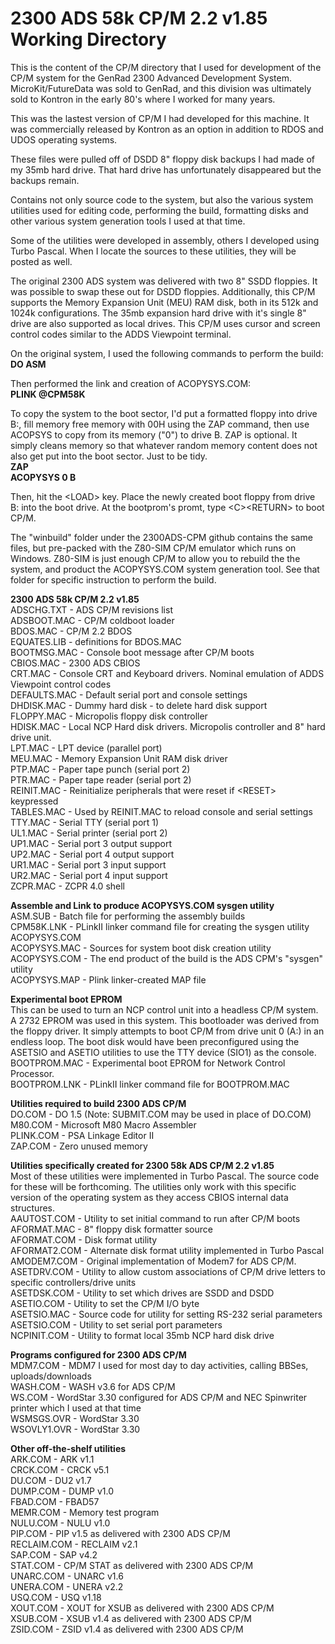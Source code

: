 # 2300 ADS 58k CP/M 2.2 v1.85 Working Directory

This is the content of the CP/M directory that I used for development of the CP/M system
for the GenRad 2300 Advanced Development System. MicroKit/FutureData was sold to GenRad,
and this division was ultimately sold to Kontron in the early 80's where I worked for
many years.

This was the lastest version of CP/M I had developed for this machine. It was commercially
released by Kontron as an option in addition to RDOS and UDOS operating systems.

These files were pulled off of DSDD 8" floppy disk backups I had made of my 35mb hard drive.
That hard drive has unfortunately disappeared but the backups remain.

Contains not only source code to the system, but also the various system utilities
used for editing code, performing the build, formatting disks and other various
system generation tools I used at that time.

Some of the utilities were developed in assembly, others I developed using Turbo Pascal.
When I locate the sources to these utilities, they will be posted as well.

The original 2300 ADS system was delivered with two 8" SSDD floppies. It was possible
to swap these out for DSDD floppies. Additionally, this CP/M supports the Memory
Expansion Unit (MEU) RAM disk, both in its 512k and 1024k configurations. The 35mb
expansion hard drive with it's single 8" drive are also supported as local drives. This
CP/M uses cursor and screen control codes similar to the ADDS Viewpoint terminal.

On the original system, I used the following commands to perform the build:<br>
<b>DO ASM</b><br>

Then performed the link and creation of ACOPYSYS.COM:<br>
<b>PLINK @CPM58K</b><br>

To copy the system to the boot sector, I'd put a formatted floppy into drive B:,
fill memory free memory with 00H using the ZAP command, then use ACOPSYS to copy
from its memory ("0") to drive B. ZAP is optional. It simply cleans memory so that
whatever random memory content does not also get put into the boot sector. Just to
be tidy.<br>
<b>ZAP</b><br>
<b>ACOPYSYS 0 B</b><br>

Then, hit the \<LOAD\> key. Place the newly created boot floppy from drive B: into the
boot drive. At the bootprom's promt, type \<C\>\<RETURN\> to boot CP/M.

The "winbuild" folder under the 2300ADS-CPM github contains the same files, but pre-packed
with the Z80-SIM CP/M emulator which runs on Windows. Z80-SIM is just enough CP/M to
allow you to rebuild the the system, and product the ACOPYSYS.COM system generation
tool. See that folder for specific instruction to perform the build.

<b>2300 ADS 58k CP/M 2.2 v1.85</b><br>
ADSCHG.TXT    - ADS CP/M revisions list<br>
ADSBOOT.MAC   - CP/M coldboot loader<br>
BDOS.MAC      - CP/M 2.2 BDOS<br>
EQUATES.LIB   - definitions for BDOS.MAC<br>
BOOTMSG.MAC   - Console boot message after CP/M boots<br>
CBIOS.MAC     - 2300 ADS CBIOS<br>
CRT.MAC       - Console CRT and Keyboard drivers. Nominal emulation of ADDS Viewpoint control codes<br>
DEFAULTS.MAC  - Default serial port and console settings<br>
DHDISK.MAC    - Dummy hard disk - to delete hard disk support<br>
FLOPPY.MAC    - Micropolis floppy disk controller<br>
HDISK.MAC     - Local NCP Hard disk drivers. Micropolis controller and 8" hard drive unit.<br>
LPT.MAC       - LPT device (parallel port)<br>
MEU.MAC       - Memory Expansion Unit RAM disk driver<br>
PTP.MAC       - Paper tape punch (serial port 2)<br>
PTR.MAC       - Paper tape reader (serial port 2)<br>
REINIT.MAC    - Reinitialize peripherals that were reset if \<RESET\> keypressed<br>
TABLES.MAC    - Used by REINIT.MAC to reload console and serial settings<br>
TTY.MAC       - Serial TTY (serial port 1)<br>
UL1.MAC       - Serial printer (serial port 2)<br>
UP1.MAC       - Serial port 3 output support<br>
UP2.MAC       - Serial port 4 output support<br>
UR1.MAC       - Serial port 3 input support<br>
UR2.MAC       - Serial port 4 input support<br>
ZCPR.MAC      - ZCPR 4.0 shell<br>

<b>Assemble and Link to produce ACOPYSYS.COM sysgen utility</b><br> 
ASM.SUB       - Batch file for performing the assembly builds<br>
CPM58K.LNK    - PLinkII linker command file for creating the sysgen utility ACOPYSYS.COM<br>
ACOPYSYS.MAC  - Sources for system boot disk creation utility<br>
ACOPYSYS.COM  - The end product of the build is the ADS CPM's "sysgen" utility<br>
ACOPYSYS.MAP  - Plink linker-created MAP file<br>

<b>Experimental boot EPROM</b><br>
This can be used to turn an NCP control unit into a headless CP/M system. A 2732 EPROM was used in this system. This bootloader was derived from the floppy driver. It simply attempts to boot CP/M from drive unit 0 (A:) in an endless loop. The boot disk would have been preconfigured using the ASETSIO and ASETIO utilities to use the TTY device (SIO1) as the console.<br>
BOOTPROM.MAC  - Experimental boot EPROM for Network Control Processor.<br> 
BOOTPROM.LNK  - PLinkII linker command file for BOOTPROM.MAC<br>

<b>Utilities required to build 2300 ADS CP/M</b><br>
DO.COM        - DO 1.5 (Note: SUBMIT.COM may be used in place of DO.COM)<br>
M80.COM       - Microsoft M80 Macro Assembler<br>
PLINK.COM     - PSA Linkage Editor II<br>
ZAP.COM       - Zero unused memory<br>

<b>Utilities specifically created for 2300 58k ADS CP/M 2.2 v1.85</b><br>
Most of these utilities were implemented in Turbo Pascal. The source code for these will be forthcoming. The utilities only work with this specific version of the operating system as they access CBIOS internal data structures.<br> 
AAUTOST.COM   - Utility to set initial command to run after CP/M boots<br>
AFORMAT.MAC   - 8" floppy disk formatter source<br>
AFORMAT.COM   - Disk format utility<br>
AFORMAT2.COM  - Alternate disk format utility implemented in Turbo Pascal<br>
AMODEM7.COM   - Original implementation of Modem7 for ADS CP/M.<br>
ASETDRV.COM   - Utility to allow custom associations of CP/M drive letters to specific controllers/drive units<br>
ASETDSK.COM   - Utility to set which drives are SSDD and DSDD<br>
ASETIO.COM    - Utility to set the CP/M I/O byte<br>
ASETSIO.MAC   - Source code for utility for setting RS-232 serial parameters<br>
ASETSIO.COM   - Utility to set serial port parameters<br>
NCPINIT.COM   - Utility to format local 35mb NCP hard disk drive<br>

<b>Programs configured for 2300 ADS CP/M</b><br>
MDM7.COM      - MDM7 I used for most day to day activities, calling BBSes, uploads/downloads<br>
WASH.COM      - WASH v3.6 for ADS CP/M<br>
WS.COM        - WordStar 3.30 configured for ADS CP/M and NEC Spinwriter printer which I used at that time<br>
WSMSGS.OVR    - WordStar 3.30<br>
WSOVLY1.OVR   - WordStar 3.30<br>

<b>Other off-the-shelf utilities</b><br>
ARK.COM       - ARK v1.1<br>
CRCK.COM      - CRCK v5.1<br>
DU.COM        - DU2 v1.7<br>
DUMP.COM      - DUMP v1.0<br>
FBAD.COM      - FBAD57<br>
MEMR.COM      - Memory test program<br>
NULU.COM      - NULU v1.0<br>
PIP.COM       - PIP v1.5 as delivered with 2300 ADS CP/M<br>
RECLAIM.COM   - RECLAIM v2.1<br>
SAP.COM       - SAP v4.2<br>
STAT.COM      - CP/M STAT as delivered with 2300 ADS CP/M<br>
UNARC.COM     - UNARC v1.6<br>
UNERA.COM     - UNERA v2.2<br>
USQ.COM       - USQ v1.18<br>
XOUT.COM      - XOUT for XSUB as delivered with 2300 ADS CP/M<br>
XSUB.COM      - XSUB v1.4 as delivered with 2300 ADS CP/M<br>
ZSID.COM      - ZSID v1.4 as delivered with 2300 ADS CP/M<br>
